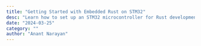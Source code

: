 ```yaml
---
title: "Getting Started with Embedded Rust on STM32"
desc: "Learn how to set up an STM32 microcontroller for Rust development."
date: "2024-03-25"
category: ""
author: "Anant Narayan"
---
```

